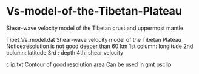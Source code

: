 # Vs-model-of-the-Tibetan-Plateau
Shear-wave velocity model of the Tibetan crust and uppermost mantle

Tibet_Vs_model.dat
Shear-wave velocity model of the Tibetan Plateau
Notice:resolution is not good deeper than 60 km
1st column: longitude
2nd column: latitude
3rd : depth
4th: shear velocity


clip.txt
Contour of good resolution area
Can be used in gmt psclip
